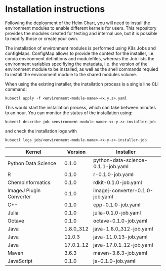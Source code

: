 # Installation instructions

Following the deployment of the Helm Chart, you will need to install the environment modules to enable different kernels for users. This repository provides the modules created for testing and internal use, but it is possible to modify those or create your own.

The installation of environment modules is performed using K8s Jobs and configMaps. ConfigMap allows to provide the context for the installer, i.e. conda environment definitions and modulefiles, whereas the Job lists the environment variables specifiying the metadata, i.e. the version of the environment module to be installed, as well as the shell commands requied to install the environment module to the shared modules volume.

When using the existing installer, the installation process is a single line CLI command:

```
kubectl apply -f <environment-module-name>-<x.y.z>.yaml
```

This would start the installation process, which can take between minutes to an hour. You can monitor the status of the installation using:

```
kubectl describe job <environment-module-name>-<x-y-z>-installer-job
```

and check the installation logs with

```
kubectl logs job/<environment-module-name>-<x-y-z>-installer-job
```

| Kernel                  | Version   | Installer                          |
| ----------------------- | --------- | ---------------------------------- |
| Python Data Science     | 0.1.0     | python-data-science-0.1.1-job.yaml |
| R                       | 0.1.0     | r-0.1.0-job.yaml                   |
| Chemoinformatics        | 0.1.0     | rdkit-0.1.0-job.yaml               |
| ImageJ Plugin Converter | 0.1.0     | imagej-converter-0.1.0-job.yaml    |
| C++                     | 0.1.0     | cpp-0.1.0-job.yaml                 |
| Julia                   | 0.1.0     | julia-0.1.0-job.yaml               |
| Octave                  | 0.1.0     | octave-0.1.0-job.yaml              |
| Java                    | 1.8.0_312 | java-1.8.0_312-job.yaml            |
| Java                    | 11.0.3    | java-11.0.13-job.yaml              |
| Java                    | 17.0.1_12 | java-17.0.1_12-job.yaml            |
| Maven                   | 3.6.3     | maven-3.6.3-job.yaml               |
| JavaScript              | 0.1.0     | js-0.1.0-job.yaml                  |
